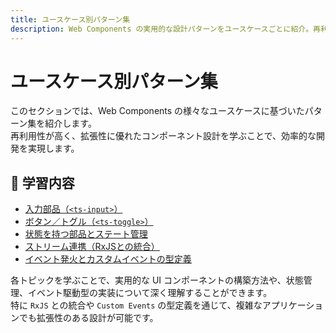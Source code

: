 ```yaml
---
title: ユースケース別パターン集
description: Web Components の実用的な設計パターンをユースケースごとに紹介。再利用性・拡張性の高い設計を実現するためのベストプラクティスを解説。
---
```


# ユースケース別パターン集

このセクションでは、Web Components の様々なユースケースに基づいたパターン集を紹介します。  
再利用性が高く、拡張性に優れたコンポーネント設計を学ぶことで、効率的な開発を実現します。

## 🔹 学習内容

- [入力部品（`<ts-input>`）](./ts-input)
- [ボタン／トグル（`<ts-toggle>`）](./ts-toggle)
- [状態を持つ部品とステート管理](./stateful-components)
- [ストリーム連携（RxJSとの統合）](./rxjs-integration)
- [イベント発火とカスタムイベントの型定義](./custom-events)


各トピックを学ぶことで、実用的な UI コンポーネントの構築方法や、状態管理、イベント駆動型の実装について深く理解することができます。  
特に `RxJS` との統合や `Custom Events` の型定義を通じて、複雑なアプリケーションでも拡張性のある設計が可能です。